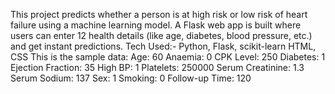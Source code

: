 This project predicts whether a person is at high risk or low risk of heart failure using a machine learning model.
A Flask web app is built where users can enter 12 health details (like age, diabetes, blood pressure, etc.) and get instant predictions.
Tech Used:-
Python, Flask, scikit-learn
HTML, CSS
This is the sample data:
Age: 60
Anaemia: 0
CPK Level: 250
Diabetes: 1
Ejection Fraction: 35
High BP: 1
Platelets: 250000
Serum Creatinine: 1.3
Serum Sodium: 137
Sex: 1
Smoking: 0
Follow-up Time: 120

